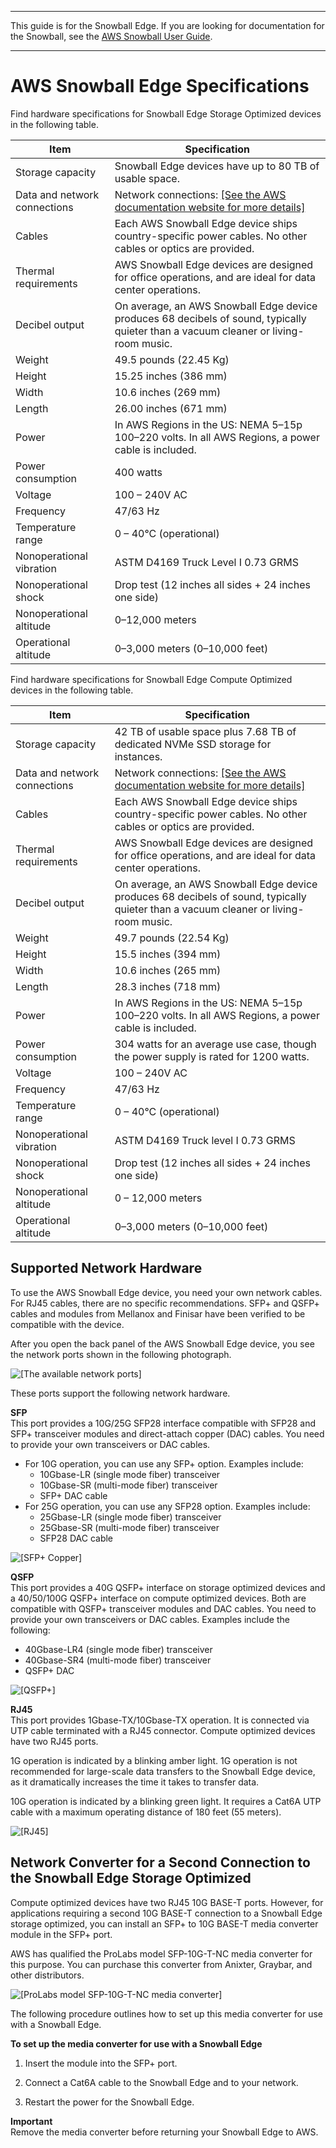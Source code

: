 --------

This guide is for the Snowball Edge\. If you are looking for documentation for the Snowball, see the [AWS Snowball User Guide](https://docs.aws.amazon.com/snowball/latest/ug/whatissnowball.html)\.

--------

# AWS Snowball Edge Specifications<a name="specifications"></a>

Find hardware specifications for Snowball Edge Storage Optimized devices in the following table\. 


| Item | Specification | 
| --- | --- | 
| Storage capacity | Snowball Edge devices have up to 80 TB of usable space\. | 
| Data and network connections | Network connections:  [\[See the AWS documentation website for more details\]](http://docs.aws.amazon.com/snowball/latest/developer-guide/specifications.html)  | 
| Cables | Each AWS Snowball Edge device ships country\-specific power cables\. No other cables or optics are provided\. | 
| Thermal requirements | AWS Snowball Edge devices are designed for office operations, and are ideal for data center operations\. | 
| Decibel output | On average, an AWS Snowball Edge device produces 68 decibels of sound, typically quieter than a vacuum cleaner or living\-room music\. | 
| Weight | 49\.5 pounds \(22\.45 Kg\) | 
| Height | 15\.25 inches \(386 mm\) | 
| Width | 10\.6 inches \(269 mm\) | 
| Length | 26\.00 inches \(671 mm\) | 
| Power | In AWS Regions in the US: NEMA 5–15p 100–220 volts\. In all AWS Regions, a power cable is included\. | 
| Power consumption | 400 watts | 
| Voltage | 100 – 240V AC | 
| Frequency | 47/63 Hz | 
| Temperature range | 0 – 40°C \(operational\) | 
| Nonoperational vibration | ASTM D4169 Truck Level I 0\.73 GRMS | 
| Nonoperational shock | Drop test \(12 inches all sides \+ 24 inches one side\) | 
| Nonoperational altitude | 0–12,000 meters | 
| Operational altitude | 0–3,000 meters \(0–10,000 feet\) | 

Find hardware specifications for Snowball Edge Compute Optimized devices in the following table\.


| Item | Specification | 
| --- | --- | 
| Storage capacity | 42 TB of usable space plus 7\.68 TB of dedicated NVMe SSD storage for instances\. | 
| Data and network connections |  Network connections:  [\[See the AWS documentation website for more details\]](http://docs.aws.amazon.com/snowball/latest/developer-guide/specifications.html)  | 
| Cables | Each AWS Snowball Edge device ships country\-specific power cables\. No other cables or optics are provided\. | 
| Thermal requirements | AWS Snowball Edge devices are designed for office operations, and are ideal for data center operations\. | 
| Decibel output | On average, an AWS Snowball Edge device produces 68 decibels of sound, typically quieter than a vacuum cleaner or living\-room music\. | 
| Weight | 49\.7 pounds \(22\.54 Kg\) | 
| Height | 15\.5 inches \(394 mm\) | 
| Width | 10\.6 inches \(265 mm\) | 
| Length | 28\.3 inches \(718 mm\) | 
| Power | In AWS Regions in the US: NEMA 5–15p 100–220 volts\. In all AWS Regions, a power cable is included\. | 
| Power consumption | 304 watts for an average use case, though the power supply is rated for 1200 watts\. | 
| Voltage | 100 – 240V AC | 
| Frequency | 47/63 Hz | 
| Temperature range | 0 – 40°C \(operational\) | 
| Nonoperational vibration | ASTM D4169 Truck level I 0\.73 GRMS | 
| Nonoperational shock | Drop test \(12 inches all sides \+ 24 inches one side\) | 
| Nonoperational altitude | 0 – 12,000 meters | 
| Operational altitude | 0–3,000 meters \(0–10,000 feet\) | 

## Supported Network Hardware<a name="network-hardware"></a>

To use the AWS Snowball Edge device, you need your own network cables\. For RJ45 cables, there are no specific recommendations\. SFP\+ and QSFP\+ cables and modules from Mellanox and Finisar have been verified to be compatible with the device\.

After you open the back panel of the AWS Snowball Edge device, you see the network ports shown in the following photograph\.

![\[The available network ports\]](http://docs.aws.amazon.com/snowball/latest/developer-guide/images/snowball-edge-back-connectors.png)

These ports support the following network hardware\.

**SFP**  
This port provides a 10G/25G SFP28 interface compatible with SFP28 and SFP\+ transceiver modules and direct\-attach copper \(DAC\) cables\. You need to provide your own transceivers or DAC cables\.
+ For 10G operation, you can use any SFP\+ option\. Examples include:
  + 10Gbase\-LR \(single mode fiber\) transceiver
  + 10Gbase\-SR \(multi\-mode fiber\) transceiver
  + SFP\+ DAC cable
+ For 25G operation, you can use any SFP28 option\. Examples include:
  + 25Gbase\-LR \(single mode fiber\) transceiver
  + 25Gbase\-SR \(multi\-mode fiber\) transceiver
  + SFP28 DAC cable

![\[SFP+ Copper\]](http://docs.aws.amazon.com/snowball/latest/developer-guide/images/sfp.png)

**QSFP**  
This port provides a 40G QSFP\+ interface on storage optimized devices and a 40/50/100G QSFP\+ interface on compute optimized devices\. Both are compatible with QSFP\+ transceiver modules and DAC cables\. You need to provide your own transceivers or DAC cables\. Examples include the following:
+ 40Gbase\-LR4 \(single mode fiber\) transceiver
+ 40Gbase\-SR4 \(multi\-mode fiber\) transceiver
+ QSFP\+ DAC

![\[QSFP+\]](http://docs.aws.amazon.com/snowball/latest/developer-guide/images/qsfp.png)

**RJ45**  
This port provides 1Gbase\-TX/10Gbase\-TX operation\. It is connected via UTP cable terminated with a RJ45 connector\. Compute optimized devices have two RJ45 ports\.

1G operation is indicated by a blinking amber light\. 1G operation is not recommended for large\-scale data transfers to the Snowball Edge device, as it dramatically increases the time it takes to transfer data\.

10G operation is indicated by a blinking green light\. It requires a Cat6A UTP cable with a maximum operating distance of 180 feet \(55 meters\)\.

![\[RJ45\]](http://docs.aws.amazon.com/snowball/latest/developer-guide/images/rj45.png)

## Network Converter for a Second Connection to the Snowball Edge Storage Optimized<a name="network-other-hardware"></a>

Compute optimized devices have two RJ45 10G BASE\-T ports\. However, for applications requiring a second 10G BASE\-T connection to a Snowball Edge storage optimized, you can install an SFP\+ to 10G BASE\-T media converter module in the SFP\+ port\. 

AWS has qualified the ProLabs model SFP\-10G\-T\-NC media converter for this purpose\. You can purchase this converter from Anixter, Graybar, and other distributors\.

![\[ProLabs model SFP-10G-T-NC media converter\]](http://docs.aws.amazon.com/snowball/latest/developer-guide/images/ProLabs-model-SFP-10G-T-NC.png)

The following procedure outlines how to set up this media converter for use with a Snowball Edge\.

**To set up the media converter for use with a Snowball Edge**

1. Insert the module into the SFP\+ port\.

1. Connect a Cat6A cable to the Snowball Edge and to your network\.

1. Restart the power for the Snowball Edge\.

**Important**  
Remove the media converter before returning your Snowball Edge to AWS\.